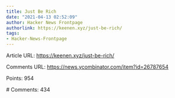 ```yaml
---
title: Just Be Rich
date: "2021-04-13 02:52:09"
author: Hacker News Frontpage
authorlink: https://keenen.xyz/just-be-rich/
tags:
- Hacker-News-Frontpage
---
```


<p>Article URL: <a href="https://keenen.xyz/just-be-rich/">https://keenen.xyz/just-be-rich/</a></p>
<p>Comments URL: <a href="https://news.ycombinator.com/item?id=26787654">https://news.ycombinator.com/item?id=26787654</a></p>
<p>Points: 954</p>
<p># Comments: 434</p>
